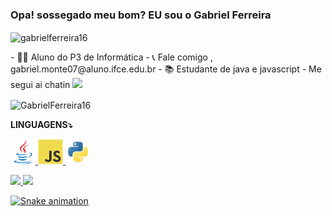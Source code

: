 ### Opa! sossegado meu bom? EU sou o Gabriel Ferreira

<p><img align="center" src="https://github-readme-streak-stats.herokuapp.com/?user=GabrielFerreira16&" alt="gabrielferreira16" /></p>
- 👨‍💻 Aluno do P3 de Informática
- 📞 Fale comigo , gabriel.monte07@aluno.ifce.edu.br
- 📚 Estudante de java e javascript
- Me segui ai chatin <a href="https://instagram.com/gabrielfe.16" target="_blank"><img src="https://img.shields.io/badge/-Instagram-%23E4405F?style=for-the-badge&logo=instagram&logoColor=white" target="_blank"></a>

>


<p> <img align="center" src="https://github-readme-stats.vercel.app/api?username=GabrielFerreira16&show_icons=true&locale=en" alt="GabrielFerreira16" /></p>





<b>LINGUAGENS⤵ </b>
<p align="left"> <a href="https://www.java.com" target="_blank" rel="noreferrer"> <img src="https://raw.githubusercontent.com/devicons/devicon/master/icons/java/java-original.svg" alt="java" width="40" height="40"/> </a> <a href="https://developer.mozilla.org/en-US/docs/Web/JavaScript" target="_blank" rel="noreferrer"> <img src="https://raw.githubusercontent.com/devicons/devicon/master/icons/javascript/javascript-original.svg" alt="javascript" width="40" height="40"/> </a> <a href="https://www.python.org" target="_blank" rel="noreferrer"> <img src="https://raw.githubusercontent.com/devicons/devicon/master/icons/python/python-original.svg" alt="python" width="40" height="40"/> </a> </p>

<div>
<a href="https://github.com/GabrieFerreira16">
<img height="180em" src="https://github-readme-stats.vercel.app/api?GabrielFerreira16&show_icons=true&theme=dracula&include_all_commits=true&count_private=true"/>
<img height="180em" src="https://github-readme-stats.vercel.app/api/top-langs/?username=GabrielFerreira16&layout=compact&langs_count=7&theme=dracula"/>
</div>

![Snake animation](https://GabrielFerreira16/GabrielFerreira16/blob/output/github-contribution-grid-snake.svg)
